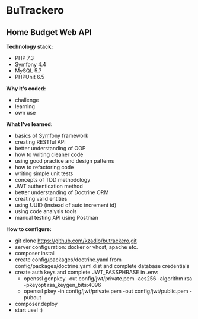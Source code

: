 # BuTrackero
## Home Budget Web API

**Technology stack:**
- PHP 7.3
- Symfony 4.4
- MySQL 5.7
- PHPUnit 6.5

**Why it's coded:**
- challenge
- learning
- own use

**What I've learned:**
- basics of Symfony framework
- creating RESTful API
- better understanding of OOP
- how to writing cleaner code
- using good practice and design patterns
- how to refactoring code
- writing simple unit tests
- concepts of TDD methodology
- JWT authentication method
- better understanding of Doctrine ORM
- creating valid entities
- using UUID (instead of auto increment id)
- using code analysis tools
- manual testing API using Postman


**How to configure:**
- git clone https://github.com/kzadlo/butrackero.git
- server configuration: docker or vhost, apache etc.
- composer install
- create config/packages/doctrine.yaml from config/packages/doctrine.yaml.dist and complete database credentials
- create auth keys and complete JWT_PASSPHRASE in .env:
    * openssl genpkey -out config/jwt/private.pem -aes256 -algorithm rsa -pkeyopt rsa_keygen_bits:4096
    * openssl pkey -in config/jwt/private.pem -out config/jwt/public.pem -pubout
- composer.deploy
- start use! :)
